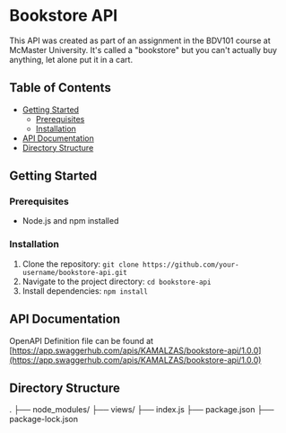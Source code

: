 # Bookstore API

This API was created as part of an assignment in the BDV101 course at McMaster University. It's called a "bookstore" but you can't actually buy anything, let alone put it in a cart.

## Table of Contents
- [Getting Started](#getting-started)
  - [Prerequisites](#prerequisites)
  - [Installation](#installation)
- [API Documentation](#api-documentation)
- [Directory Structure](#directory-structure)

## Getting Started

### Prerequisites
- Node.js and npm installed

### Installation
1. Clone the repository: `git clone https://github.com/your-username/bookstore-api.git`
2. Navigate to the project directory: `cd bookstore-api`
3. Install dependencies: `npm install`

## API Documentation
OpenAPI Definition file can be found at [https://app.swaggerhub.com/apis/KAMALZAS/bookstore-api/1.0.0](https://app.swaggerhub.com/apis/KAMALZAS/bookstore-api/1.0.0)

## Directory Structure
.
├── node_modules/
├── views/
├── index.js
├── package.json
├── package-lock.json
